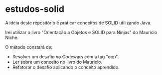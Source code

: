 # estudos-solid

A ideia deste repositório é práticar conceitos de SOLID utilizando Java.

Irei utilizar o livro "Orientação a Objetos e SOLID para Ninjas" do Mauricio Niche.

O método constará de:

 - Resolver um desafio no Codewars com a tag "oop".
 - Ler sobre um conceito no livro do Mauricio.
 - Refatorar o desafio aplicando o conceito aprendido.

